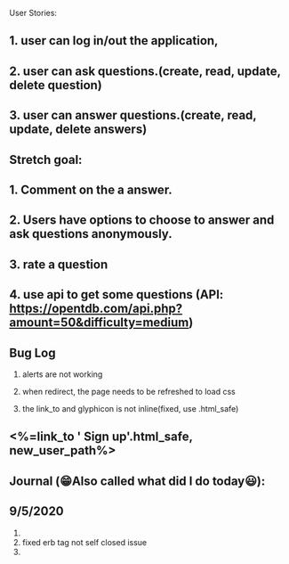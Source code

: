 User Stories:

## 1. user can log in/out the application,
## 2. user can ask questions.(create, read, update, delete question)
## 3. user can answer questions.(create, read, update, delete answers)

## Stretch goal:
## 1. Comment on the a answer.
## 2. Users have options to choose to answer and ask questions anonymously.
## 3. rate a question
## 4. use api to get some questions (API: https://opentdb.com/api.php?amount=50&difficulty=medium)


## Bug Log
1. alerts are not working

2. when redirect, the page needs to be refreshed to load css

3. the link_to and glyphicon is not inline(fixed, use .html_safe)
## <%=link_to '<i class="glyphicon glyphicon-user"></i> Sign up'.html_safe, new_user_path%>



## Journal (😁Also called what did I do today😃):

## 9/5/2020
1. 
2. fixed erb tag not self closed issue
3. 
